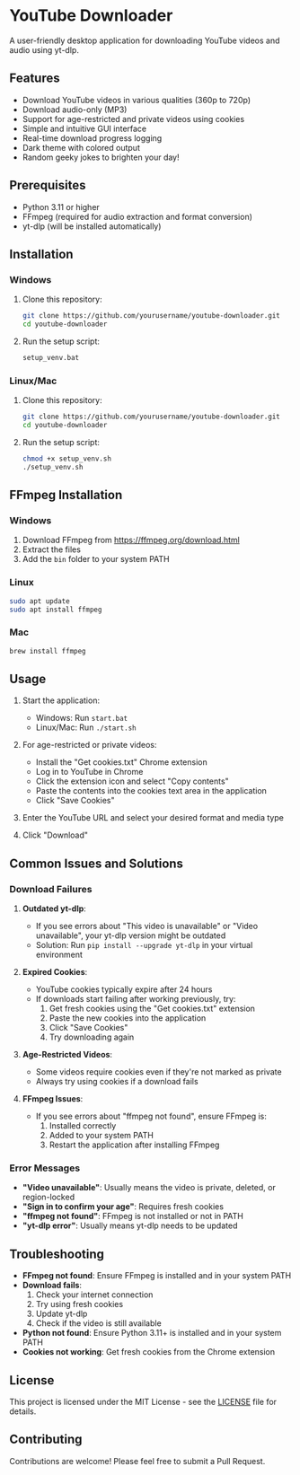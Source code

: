 # YouTube Downloader

A user-friendly desktop application for downloading YouTube videos and audio using yt-dlp.

## Features

- Download YouTube videos in various qualities (360p to 720p)
- Download audio-only (MP3)
- Support for age-restricted and private videos using cookies
- Simple and intuitive GUI interface
- Real-time download progress logging
- Dark theme with colored output
- Random geeky jokes to brighten your day!

## Prerequisites

- Python 3.11 or higher
- FFmpeg (required for audio extraction and format conversion)
- yt-dlp (will be installed automatically)

## Installation

### Windows

1. Clone this repository:
   ```bash
   git clone https://github.com/yourusername/youtube-downloader.git
   cd youtube-downloader
   ```

2. Run the setup script:
   ```bash
   setup_venv.bat
   ```

### Linux/Mac

1. Clone this repository:
   ```bash
   git clone https://github.com/yourusername/youtube-downloader.git
   cd youtube-downloader
   ```

2. Run the setup script:
   ```bash
   chmod +x setup_venv.sh
   ./setup_venv.sh
   ```

## FFmpeg Installation

### Windows
1. Download FFmpeg from https://ffmpeg.org/download.html
2. Extract the files
3. Add the `bin` folder to your system PATH

### Linux
```bash
sudo apt update
sudo apt install ffmpeg
```

### Mac
```bash
brew install ffmpeg
```

## Usage

1. Start the application:
   - Windows: Run `start.bat`
   - Linux/Mac: Run `./start.sh`

2. For age-restricted or private videos:
   - Install the "Get cookies.txt" Chrome extension
   - Log in to YouTube in Chrome
   - Click the extension icon and select "Copy contents"
   - Paste the contents into the cookies text area in the application
   - Click "Save Cookies"

3. Enter the YouTube URL and select your desired format and media type
4. Click "Download"

## Common Issues and Solutions

### Download Failures

1. **Outdated yt-dlp**:
   - If you see errors about "This video is unavailable" or "Video unavailable", your yt-dlp version might be outdated
   - Solution: Run `pip install --upgrade yt-dlp` in your virtual environment

2. **Expired Cookies**:
   - YouTube cookies typically expire after 24 hours
   - If downloads start failing after working previously, try:
     1. Get fresh cookies using the "Get cookies.txt" extension
     2. Paste the new cookies into the application
     3. Click "Save Cookies"
     4. Try downloading again

3. **Age-Restricted Videos**:
   - Some videos require cookies even if they're not marked as private
   - Always try using cookies if a download fails

4. **FFmpeg Issues**:
   - If you see errors about "ffmpeg not found", ensure FFmpeg is:
     1. Installed correctly
     2. Added to your system PATH
     3. Restart the application after installing FFmpeg

### Error Messages

- **"Video unavailable"**: Usually means the video is private, deleted, or region-locked
- **"Sign in to confirm your age"**: Requires fresh cookies
- **"ffmpeg not found"**: FFmpeg is not installed or not in PATH
- **"yt-dlp error"**: Usually means yt-dlp needs to be updated

## Troubleshooting

- **FFmpeg not found**: Ensure FFmpeg is installed and in your system PATH
- **Download fails**: 
  1. Check your internet connection
  2. Try using fresh cookies
  3. Update yt-dlp
  4. Check if the video is still available
- **Python not found**: Ensure Python 3.11+ is installed and in your system PATH
- **Cookies not working**: Get fresh cookies from the Chrome extension

## License

This project is licensed under the MIT License - see the [LICENSE](LICENSE) file for details.

## Contributing

Contributions are welcome! Please feel free to submit a Pull Request. 